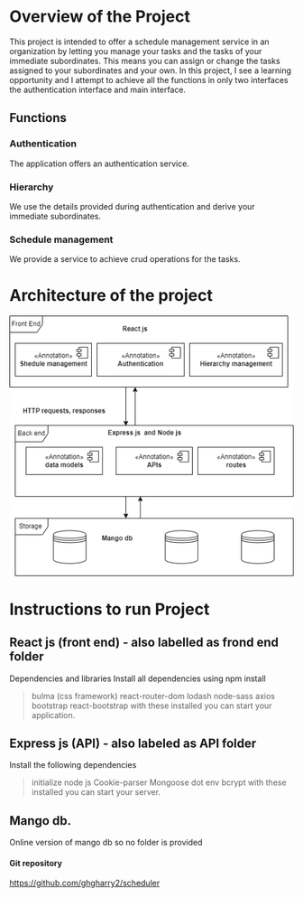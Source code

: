 # Overview of the  Project
This project is intended to offer a schedule management service in an organization by letting you manage your tasks and the tasks of your immediate subordinates. This means you can assign or change the tasks assigned to your subordinates and your own. In this project, I see a learning opportunity and I attempt to achieve all the functions in only two interfaces the authentication interface and main interface.
## Functions
### Authentication
The application offers an authentication service.
### Hierarchy 
We use the details provided during authentication and derive your immediate subordinates.
### Schedule management
We provide a service to achieve crud operations for the tasks.

# Architecture of the project
![ARCHITECTURE!](architecture.png)
# Instructions to run Project
## React js (front end) - also labelled as frond end folder
Dependencies and libraries
Install all dependencies using npm install
>bulma (css framework)
>react-router-dom
>lodash
>node-sass
>axios
>bootstrap
>react-bootstrap
with these installed you can start your application.
## Express js (API) - also labeled as API folder
Install the following dependencies
> initialize node js
>Cookie-parser
>Mongoose
>dot env
>bcrypt
with these installed you can start your server.
## Mango db.
Online version of mango db so no folder is provided
#### Git repository 
https://github.com/ghgharry2/scheduler

